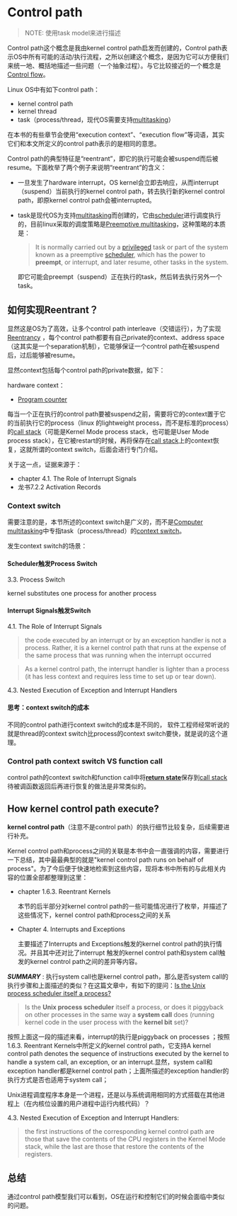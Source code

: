 # Control path

> NOTE: 使用task model来进行描述

Control path这个概念是我由kernel control path启发而创建的，Control path表示OS中所有可能的活动/执行流程，之所以创建这个概念，是因为它可以方便我们来统一地、概括地描述一些问题（一个抽象过程）。与它比较接近的一个概念是[Control flow](https://en.wikipedia.org/wiki/Control_flow)。

Linux OS中有如下control path：

- kernel control path
- kernel thread
- task（process/thread，现代OS需要支持[multitasking](./00-Multitask.md)）

在本书的有些章节会使用“execution context”、“execution flow”等词语，其实它们和本文所定义的control path表示的是相同的意思。

Control path的典型特征是“reentrant”，即它的执行可能会被suspend而后被resume。下面枚举了两个例子来说明“reentrant”的含义：

- 一旦发生了hardware interrupt，OS kernel会立即去响应，从而interrupt（suspend）当前执行的kernel control path，转去执行新的kernel control path，即原kernel control path会被interrupted。

- task是现代OS为支持[multitasking](https://en.wikipedia.org/wiki/Computer_multitasking)而创建的，它由[scheduler](https://en.wikipedia.org/wiki/Scheduling_(computing))进行调度执行的，目前linux采取的调度策略是[Preemptive multitasking](https://en.wikipedia.org/wiki/Preemption_(computing))，这种策略的本质是：

  > It is normally carried out by a [privileged](https://en.wikipedia.org/wiki/Protection_ring) task or part of the system known as a preemptive [scheduler](https://en.wikipedia.org/wiki/Scheduling_(computing)), which has the power to **preempt**, or interrupt, and later resume, other tasks in the system.

  即它可能会preempt（suspend）正在执行的task，然后转去执行另外一个task。

## 如何实现Reentrant？

显然这是OS为了高效，让多个control path interleave（交错运行），为了实现[Reentrancy](https://en.wikipedia.org/wiki/Reentrancy_(computing)) ，每个control path都要有自己private的context、address space（这其实是一个separation机制），它能够保证一个control path在被suspend后，过后能够被resume。

显然context包括每个control path的private数据，如下：

hardware context：

- [Program counter](https://en.wikipedia.org/wiki/Program_counter)

每当一个正在执行的control path要被suspend之前，需要将它的context置于它的当前执行它的process（linux 的lightweight process，而不是标准的process）的[call stack](https://en.wikipedia.org/wiki/Call_stack)（可能是Kernel Mode process stack，也可能是User Mode process stack），在它被restart的时候，再将保存在[call stack](https://en.wikipedia.org/wiki/Call_stack)上的context恢复，这就所谓的context switch，后面会进行专门介绍。

关于这一点，证据来源于：

- chapter 4.1. The Role of Interrupt Signals
- 龙书7.2.2 Activation Records









### Context switch

需要注意的是，本节所述的context switch是广义的，而不是[Computer multitasking](https://en.wikipedia.org/wiki/Computer_multitasking)中专指task（process/thread）的[context switch](https://en.wikipedia.org/wiki/Context_switch)。



发生context switch的场景：

#### Scheduler触发Process Switch

3.3. Process Switch

kernel substitutes one process for another process

#### Interrupt Signals触发Switch

4.1. The Role of Interrupt Signals

> the code executed by an interrupt or by an exception handler is not a process. Rather, it is a kernel control path that runs at the expense of the same process that was running when the interrupt occurred



> As a kernel control path, the interrupt handler is lighter than a process (it has less context and requires less time to set up or tear down).

4.3. Nested Execution of Exception and Interrupt Handlers



#### 思考：context switch的成本

不同的control path进行context switch的成本是不同的， 软件工程师经常听说的就是thread的context switch比process的context switch要快，就是说的这个道理。





### Control path context switch VS function call

control path的context switch和function call中将[**return state**](https://en.wikipedia.org/wiki/Call_stack#Functions_of_the_call_stack)保存到[call stack](https://en.wikipedia.org/wiki/Call_stack)待被调函数返回后再进行恢复的做法是非常类似的。



## How kernel control path execute?

**kernel control path**（注意不是control path）的执行细节比较复杂，后续需要进行补充。

Kernel control path和process之间的关联是本书中会一直强调的内容，需要进行一下总结，其中最最典型的就是"kernel control path runs on behalf of process"。为了今后便于快速地检索到这些内容，现将本书中所有的与此相关内容的位置全部都整理到这里：

- chapter 1.6.3. Reentrant Kernels

  本节的后半部分对kernel control path的一些可能情况进行了枚举，并描述了这些情况下，kernel control path和process之间的关系

- Chapter 4. Interrupts and Exceptions

  主要描述了Interrupts and Exceptions触发的kernel control path的执行情况。并且其中还对比了interrupt 触发的kernel control path和system call触发的kernel control path之间的差异等内容。



***SUMMARY*** : 执行system call也是kernel control path，那么是否system call的执行步骤和上面描述的类似？在这篇文章中，有如下的提问：[Is the Unix process scheduler itself a process?](https://unix.stackexchange.com/questions/155766/is-the-unix-process-scheduler-itself-a-process)

> Is the **Unix process scheduler** itself a process, or does it piggyback on other processes in the same way a **system call** does (running kernel code in the user process with the **kernel bit** set)?

按照上面这一段的描述来看，interrupt的执行是piggyback on processes ；按照1.6.3. Reentrant Kernels中所定义的kernel control path，它支持A kernel control path denotes the sequence of instructions executed by the kernel to handle a system call, an exception, or an interrupt.显然，system call和exception handler都是kernel control path；上面所描述的exception handler的执行方式是否也适用于system call；

Unix进程调度程序本身是一个进程，还是以与系统调用相同的方式搭载在其他进程上（在内核位设置的用户进程中运行内核代码）？



4.3. Nested Execution of Exception and Interrupt Handlers:

> the first instructions of the corresponding kernel control path are those that save the contents of the CPU registers in the Kernel Mode stack, while the last are those that restore the contents of the registers.

## 总结

通过control path模型我们可以看到，OS在运行和控制它们的时候会面临中类似的问题。

